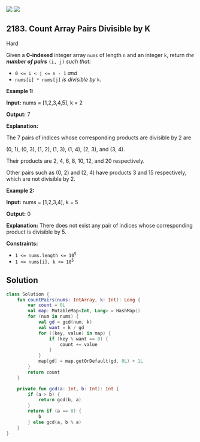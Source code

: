 [![](https://img.shields.io/github/stars/javadev/LeetCode-in-Kotlin?label=Stars&style=flat-square)](https://github.com/javadev/LeetCode-in-Kotlin)
[![](https://img.shields.io/github/forks/javadev/LeetCode-in-Kotlin?label=Fork%20me%20on%20GitHub%20&style=flat-square)](https://github.com/javadev/LeetCode-in-Kotlin/fork)

## 2183\. Count Array Pairs Divisible by K

Hard

Given a **0-indexed** integer array `nums` of length `n` and an integer `k`, return _the **number of pairs**_ `(i, j)` _such that:_

*   `0 <= i < j <= n - 1` _and_
*   `nums[i] * nums[j]` _is divisible by_ `k`.

**Example 1:**

**Input:** nums = [1,2,3,4,5], k = 2

**Output:** 7

**Explanation:**

The 7 pairs of indices whose corresponding products are divisible by 2 are

(0, 1), (0, 3), (1, 2), (1, 3), (1, 4), (2, 3), and (3, 4).

Their products are 2, 4, 6, 8, 10, 12, and 20 respectively.

Other pairs such as (0, 2) and (2, 4) have products 3 and 15 respectively, which are not divisible by 2. 

**Example 2:**

**Input:** nums = [1,2,3,4], k = 5

**Output:** 0

**Explanation:** There does not exist any pair of indices whose corresponding product is divisible by 5. 

**Constraints:**

*   <code>1 <= nums.length <= 10<sup>5</sup></code>
*   <code>1 <= nums[i], k <= 10<sup>5</sup></code>

## Solution

```kotlin
class Solution {
    fun countPairs(nums: IntArray, k: Int): Long {
        var count = 0L
        val map: MutableMap<Int, Long> = HashMap()
        for (num in nums) {
            val gd = gcd(num, k)
            val want = k / gd
            for ((key, value) in map) {
                if (key % want == 0) {
                    count += value
                }
            }
            map[gd] = map.getOrDefault(gd, 0L) + 1L
        }
        return count
    }

    private fun gcd(a: Int, b: Int): Int {
        if (a > b) {
            return gcd(b, a)
        }
        return if (a == 0) {
            b
        } else gcd(a, b % a)
    }
}
```